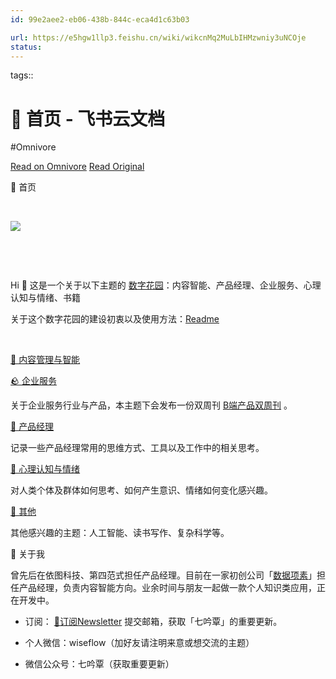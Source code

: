 ```yaml
---
id: 99e2aee2-eb06-438b-844c-eca4d1c63b03

url: https://e5hgw1llp3.feishu.cn/wiki/wikcnMq2MuLbIHMzwniy3uNCOje
status:
---
```



tags:: 

# 👋 首页 - 飞书云文档
#Omnivore

[Read on Omnivore](https://omnivore.app/me/-190825ff6f3)
[Read Original](https://e5hgw1llp3.feishu.cn/wiki/wikcnMq2MuLbIHMzwniy3uNCOje)

👋 首页​

​

![](https://proxy-prod.omnivore-image-cache.app/0x0,sxtIfXe2lV3oJbZGSiMawvNSUfp_1sRI-L-aWYgaHG5o/https://internal-api-drive-stream.feishu.cn/space/api/box/stream/download/preview/boxcnsWOXHKuoToDRAgfvuyAABh/?preview_type=16)

​

​

Hi 👋 这是一个关于以下主题的 [数字花园](https://e5hgw1llp3.feishu.cn/wiki/wikcnpz0k2Ch755u1FBldcG3cNe)：内容智能、产品经理、企业服务、心理认知与情绪、书籍​

关于这个数字花园的建设初衷以及使用方法：​[Readme](https://e5hgw1llp3.feishu.cn/wiki/wikcnQ8x4EcmrtMYlsr8m7NV695)​ ​

​

[🌵 内容](https://e5hgw1llp3.feishu.cn/wiki/wikcnLkiQecWsoq2wMOY3R8Z1Kh)[管理与](https://e5hgw1llp3.feishu.cn/wiki/wikcnLkiQecWsoq2wMOY3R8Z1Kh)[智能](https://e5hgw1llp3.feishu.cn/wiki/wikcnLkiQecWsoq2wMOY3R8Z1Kh)​

[🪨 企业服务](https://e5hgw1llp3.feishu.cn/wiki/wikcn8vVdjS6YDWIdGj3K6LKOif)​

关于企业服务行业与产品，本主题下会发布一份双周刊 [B端产品双周刊](https://e5hgw1llp3.feishu.cn/wiki/wikcneFNdaGLGt43Z1VAFKXnMJd) 。​

[🌲 产品经理](https://e5hgw1llp3.feishu.cn/wiki/wikcnvJF7PDpEzl2l5VlOEcMUFe)​

记录一些产品经理常用的思维方式、工具以及工作中的相关思考。​

[🍁 心理认知与情绪](https://e5hgw1llp3.feishu.cn/wiki/wikcnIVL8G7sSZKwQJeZM9B1szb)​

对人类个体及群体如何思考、如何产生意识、情绪如何变化感兴趣。​

[🌴 其他](https://e5hgw1llp3.feishu.cn/wiki/wikcnlC6DrT7UbjkV0M8hzd5pre)​

其他感兴趣的主题：人工智能、读书写作、复杂科学等。​

👋 关于我​

曾先后在依图科技、第四范式担任产品经理。目前在一家初创公司「[数据项素](http://www.dataelem.com/)」担任产品经理，负责内容智能方向。业余时间与朋友一起做一款个人知识类应用，正在开发中。​

* 订阅： ​[📧订阅Newsletter ](https://e5hgw1llp3.feishu.cn/wiki/wikcnirYlUMggH7DSbOUa0GzZQe)​ 提交邮箱，获取「七吟覃」的重要更新。​

* 个人微信：wiseflow（加好友请注明来意或想交流的主题）​

* 微信公众号：七吟覃（获取重要更新）​


